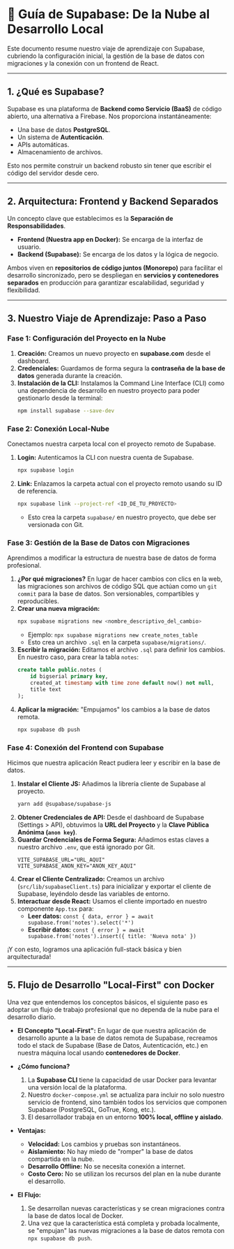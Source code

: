 # 🚀 Guía de Supabase: De la Nube al Desarrollo Local

Este documento resume nuestro viaje de aprendizaje con Supabase, cubriendo la configuración inicial, la gestión de la base de datos con migraciones y la conexión con un frontend de React.

---

## 1. ¿Qué es Supabase?

Supabase es una plataforma de **Backend como Servicio (BaaS)** de código abierto, una alternativa a Firebase. Nos proporciona instantáneamente:

- Una base de datos **PostgreSQL**.
- Un sistema de **Autenticación**.
- APIs automáticas.
- Almacenamiento de archivos.

Esto nos permite construir un backend robusto sin tener que escribir el código del servidor desde cero.

---

## 2. Arquitectura: Frontend y Backend Separados

Un concepto clave que establecimos es la **Separación de Responsabilidades**.

- **Frontend (Nuestra app en Docker):** Se encarga de la interfaz de usuario.
- **Backend (Supabase):** Se encarga de los datos y la lógica de negocio.

Ambos viven en **repositorios de código juntos (Monorepo)** para facilitar el desarrollo sincronizado, pero se despliegan en **servicios y contenedores separados** en producción para garantizar escalabilidad, seguridad y flexibilidad.

---

## 3. Nuestro Viaje de Aprendizaje: Paso a Paso

### Fase 1: Configuración del Proyecto en la Nube

1.  **Creación:** Creamos un nuevo proyecto en **supabase.com** desde el dashboard.
2.  **Credenciales:** Guardamos de forma segura la **contraseña de la base de datos** generada durante la creación.
3.  **Instalación de la CLI:** Instalamos la Command Line Interface (CLI) como una dependencia de desarrollo en nuestro proyecto para poder gestionarlo desde la terminal:
    ```bash
    npm install supabase --save-dev
    ```

### Fase 2: Conexión Local-Nube

Conectamos nuestra carpeta local con el proyecto remoto de Supabase.

1.  **Login:** Autenticamos la CLI con nuestra cuenta de Supabase.
    ```bash
    npx supabase login
    ```
2.  **Link:** Enlazamos la carpeta actual con el proyecto remoto usando su ID de referencia.
    ```bash
    npx supabase link --project-ref <ID_DE_TU_PROYECTO>
    ```
    - Esto crea la carpeta `supabase/` en nuestro proyecto, que debe ser versionada con Git.

### Fase 3: Gestión de la Base de Datos con Migraciones

Aprendimos a modificar la estructura de nuestra base de datos de forma profesional.

1.  **¿Por qué migraciones?** En lugar de hacer cambios con clics en la web, las migraciones son archivos de código SQL que actúan como un `git commit` para la base de datos. Son versionables, compartibles y reproducibles.
2.  **Crear una nueva migración:**
    ```bash
    npx supabase migrations new <nombre_descriptivo_del_cambio>
    ```
    - Ejemplo: `npx supabase migrations new create_notes_table`
    - Esto crea un archivo `.sql` en la carpeta `supabase/migrations/`.
3.  **Escribir la migración:** Editamos el archivo `.sql` para definir los cambios. En nuestro caso, para crear la tabla `notes`:
    ```sql
    create table public.notes (
        id bigserial primary key,
        created_at timestamp with time zone default now() not null,
        title text
    );
    ```
4.  **Aplicar la migración:** "Empujamos" los cambios a la base de datos remota.
    ```bash
    npx supabase db push
    ```

### Fase 4: Conexión del Frontend con Supabase

Hicimos que nuestra aplicación React pudiera leer y escribir en la base de datos.

1.  **Instalar el Cliente JS:** Añadimos la librería cliente de Supabase al proyecto.
    ```bash
    yarn add @supabase/supabase-js
    ```
2.  **Obtener Credenciales de API:** Desde el dashboard de Supabase (Settings > API), obtuvimos la **URL del Proyecto** y la **Clave Pública Anónima (`anon key`)**.
3.  **Guardar Credenciales de Forma Segura:** Añadimos estas claves a nuestro archivo `.env`, que está ignorado por Git.
    ```
    VITE_SUPABASE_URL="URL_AQUI"
    VITE_SUPABASE_ANON_KEY="ANON_KEY_AQUI"
    ```
4.  **Crear el Cliente Centralizado:** Creamos un archivo (`src/lib/supabaseClient.ts`) para inicializar y exportar el cliente de Supabase, leyéndolo desde las variables de entorno.
5.  **Interactuar desde React:** Usamos el cliente importado en nuestro componente `App.tsx` para:
    - **Leer datos:** `const { data, error } = await supabase.from('notes').select('*')`
    - **Escribir datos:** `const { error } = await supabase.from('notes').insert({ title: 'Nueva nota' })`

¡Y con esto, logramos una aplicación full-stack básica y bien arquitecturada!

---

## 5. Flujo de Desarrollo "Local-First" con Docker

Una vez que entendemos los conceptos básicos, el siguiente paso es adoptar un flujo de trabajo profesional que no dependa de la nube para el desarrollo diario.

- **El Concepto "Local-First":** En lugar de que nuestra aplicación de desarrollo apunte a la base de datos remota de Supabase, recreamos todo el stack de Supabase (Base de Datos, Autenticación, etc.) en nuestra máquina local usando **contenedores de Docker**.

- **¿Cómo funciona?**

  1.  La **Supabase CLI** tiene la capacidad de usar Docker para levantar una versión local de la plataforma.
  2.  Nuestro `docker-compose.yml` se actualiza para incluir no solo nuestro servicio de frontend, sino también todos los servicios que componen Supabase (PostgreSQL, GoTrue, Kong, etc.).
  3.  El desarrollador trabaja en un entorno **100% local, offline y aislado**.

- **Ventajas:**

  - **Velocidad:** Los cambios y pruebas son instantáneos.
  - **Aislamiento:** No hay miedo de "romper" la base de datos compartida en la nube.
  - **Desarrollo Offline:** No se necesita conexión a internet.
  - **Costo Cero:** No se utilizan los recursos del plan en la nube durante el desarrollo.

- **El Flujo:**
  1.  Se desarrollan nuevas características y se crean migraciones contra la base de datos local de Docker.
  2.  Una vez que la característica está completa y probada localmente, se "empujan" las nuevas migraciones a la base de datos remota con `npx supabase db push`.
